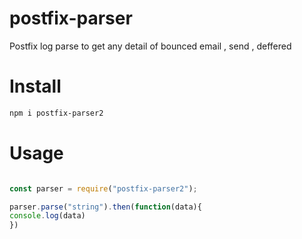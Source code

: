 # postfix-parser
Postfix log parse to get any detail of bounced email , send , deffered 

# Install 

```bash
npm i postfix-parser2
```

# Usage

```javascript

const parser = require("postfix-parser2");

parser.parse("string").then(function(data){
console.log(data)
})
```
